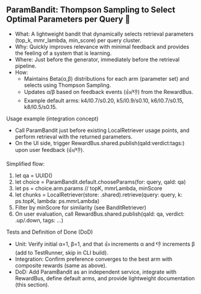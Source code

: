 ## ParamBandit: Thompson Sampling to Select Optimal Parameters per Query 🔬

- What: A lightweight bandit that dynamically selects retrieval parameters (top_k, mmr_lambda, min_score) per query cluster.
- Why: Quickly improves relevance with minimal feedback and provides the feeling of a system that is learning.
- Where: Just before the generator, immediately before the retrieval pipeline.
- How:
  - Maintains Beta(α,β) distributions for each arm (parameter set) and selects using Thompson Sampling.
  - Updates α/β based on feedback events (👍/👎) from the RewardBus.
  - Example default arms: k4/l0.7/s0.20, k5/l0.9/s0.10, k6/l0.7/s0.15, k8/l0.5/s0.15.

Usage example (integration concept)
- Call ParamBandit just before existing LocalRetriever usage points, and perform retrieval with the returned parameters.
- On the UI side, trigger RewardBus.shared.publish(qaId:verdict:tags:) upon user feedback (👍/👎).

Simplified flow:
1) let qa = UUID()
2) let choice = ParamBandit.default.chooseParams(for: query, qaId: qa)
3) let ps = choice.arm.params // topK, mmrLambda, minScore
4) let chunks = LocalRetriever(store: .shared).retrieve(query: query, k: ps.topK, lambda: ps.mmrLambda)
5) Filter by minScore for similarity (see BanditRetriever)
6) On user evaluation, call RewardBus.shared.publish(qaId: qa, verdict: .up/.down, tags: …)

Tests and Definition of Done (DoD)
- Unit: Verify initial α=1, β=1, and that 👍 increments α and 👎 increments β (add to TestRunner, skip in CLI build).
- Integration: Confirm preference converges to the best arm with composite rewards (same as above).
- DoD: Add ParamBandit as an independent service, integrate with RewardBus, define default arms, and provide lightweight documentation (this section).
